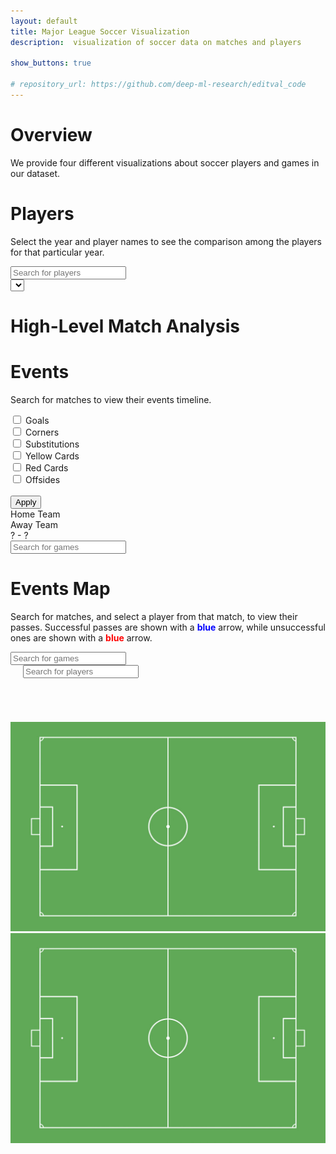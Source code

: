 ```yaml
---
layout: default
title: Major League Soccer Visualization
description:  visualization of soccer data on matches and players

show_buttons: true

# repository_url: https://github.com/deep-ml-research/editval_code
---
```


# Overview

We provide four different visualizations about soccer players and games in our dataset. 

<!-- **EDITVAL** is a standardized benchmark for evaluating text-guided image editing methods across diverse edit types, validated through a large-scale human study. 


<br/>

![Branching](./editval_teaser.png)

**EDITVAL** consists of the following distinct components:

*   A seed dataset _D_ consisting of carefully selected images from **MS-COCO**. These are the real
images which need to be edited by the different editing methods.
*   An attribute list _A_ which consists of various dimensions in which the edits need to be made on the dataset _D_.
*   An evaluation template and procedure for human study on the edited images.
*   An automated evaluation procedure to check quality of edits using pre-trained vision-language models for a subset of attributes in _A_. 


The attribute list _A_ for ~100 images from MS-COCO can be downloaded from [here](https://drive.google.com/file/d/1PJW7mZnrMAtSJC6yG4g4xIHlu3kwIjm5/view){:target="_blank" rel="noopener"}. The format of the json file is as follows:

```
{
  "class_name" : {
    "image_id": { # image ids from MS-COCO
      "edit_attribute" : {
        "from" : ["initial state of attribute"],
        "to" : ["target states of attribute", ...]}}}
}
```
The complete list of edit attributes for evaluation currently is:


*   **Object Addition:** adding an object to the image.
*   **Object Replacement:** replacing an existing object in the image with another object.
*   **Size:** changing the size of an object.
*   **Position Replacement:** changing the position of an object in the image (e.g., left, center, right).
*   **Positional Addition:** adding an object in a specific position in the image.
*   **Alter Parts:** modifying the details of an object.
*   **Background:** changing the background of the image.
*   **Texture:** changing the texture of an object (e.g., wooden table, polka dot cat).
*   **Color:** changing the color of an object.
*   **Shape:** changing shape of an object (e.g., circle-shaped stop sign)
*   **Action:** changing the action that the main object is performing (e.g., dog running).
*   **Viewpoint:** changing the viewpoint in which the image is taken from (e.g., photo of a dog from above).


## More Details on EditVal Dataset and Pipeline
EditVal benchmark contains 648 unique image-edit operations for 19 classes selected from MS-COCO spanning a variety of real-world edits. Edit operations span simple attribute categories like adding or replacing an object to more complex ones such as changing an action, camera viewpoint or replacing the position of an existing object.

![Branching](./teaser_pipeline.png) -->


<head>
    <meta http-equiv="Content-Type" content="text/html; charset=utf-8">
    <link rel="stylesheet" href="./visualizations/matches/style.css">
    <link rel="stylesheet" href="./visualizations/players/style.css">
    <link rel="stylesheet" href="./visualizations/events/style.css">
    <link rel="stylesheet" href="./visualizations/map/style.css">
</head>


# Players

Select the year and player names to see the comparison among the players for that particular year.

<div id="players">


  <div class='player-div'>
    <div id="searchContainer">
        <div class="tag-input" id="tagInput">
            <div class="dropdown">
          <input type="text" id="searchInput" placeholder="Search for players">
          <div class="dropdown-content" id="itemDropdown">
          </div>
          <select class="year-selector" id="yearSelector">
          </select>
        </div>
    </div>
  </div>
  </div>

</div>

 
<script src="//d3js.org/d3.v5.min.js"></script>
<script src="./visualizations/players/main.js"></script>

# High-Level Match Analysis


<div id="matches">
  <div class="match-div" style="margin-left:-250px">
      <!-- <svg width="1300" height="520" style="border: 1px solid #777;"></svg> -->

  </div>
</div>


<script src="./visualizations/matches/d3-tip.js"></script>
<script src="./visualizations/matches/main.js"></script>




<!-- 
The numbers below for the human study are calculated only on the first question of the template, which does not consider the changes to the rest of the image. This has been done in order to keep the results comparable to our automatic evaluation framework. For each instant in the human study, a score of `1.0` is given if the edit is `Adequetly applied` or `Perfectly applied`, and a score of `0.0` otherwise.


<h2 style="text-align:center;">Human Study</h2>
<table id="human_study_table" style="overflow:visible;text-align: center;
  display: flex;
  justify-content: center;">
  <tr>
    <th onclick="sortTable(0, 'human_study_table')" style="cursor: pointer;">Method</th>
    <th onclick="sortTable(1, 'human_study_table')" style="cursor: pointer;">Object Addition</th>
    <th onclick="sortTable(2, 'human_study_table')" style="cursor: pointer;">Object Replacement</th>
    <th onclick="sortTable(3, 'human_study_table')" style="cursor: pointer;">Position Replacement</th>
    <th onclick="sortTable(4, 'human_study_table')" style="cursor: pointer;">Positional Addition</th>
    <th onclick="sortTable(5, 'human_study_table')" style="cursor: pointer;">Size</th>
    <th onclick="sortTable(6, 'human_study_table')" style="cursor: pointer;">Alter Parts</th>
    <th onclick="sortTable(7, 'human_study_table')" style="cursor: pointer;">Average</th>
  </tr>
</table>



<h2 style="text-align:center;">Automatic Evaluation</h2>
<table id="aut_eval_table" style="overflow:visible;text-align: center;
  display: flex;
  justify-content: center;">
  <tr>
    <th onclick="sortTable(0, 'aut_eval_table')" style="cursor: pointer;">Method</th>
    <th onclick="sortTable(1, 'aut_eval_table')" style="cursor: pointer;">Object Addition</th>
    <th onclick="sortTable(2, 'aut_eval_table')" style="cursor: pointer;">Object Replacement</th>
    <th onclick="sortTable(3, 'aut_eval_table')" style="cursor: pointer;">Position Replacement</th>
    <th onclick="sortTable(4, 'aut_eval_table')" style="cursor: pointer;">Positional Addition</th>
    <th onclick="sortTable(5, 'aut_eval_table')" style="cursor: pointer;">Size</th>
    <th onclick="sortTable(6, 'aut_eval_table')" style="cursor: pointer;">Alter Parts</th>
    <th onclick="sortTable(7, 'aut_eval_table')" style="cursor: pointer;">Average</th>
  </tr>
</table> -->


# Events

Search for matches to view their events timeline.

<div id="events">
  <div class="event-div">
    <div class="rectangle"></div>
    <div id="fixedForm">
      <form id="checkboxForm">
          <label><input type="checkbox" name="option" value="goal"> Goals <br></label>
          <label><input type="checkbox" name="option" value="corner"> Corners <br></label>
          <label><input type="checkbox" name="option" value="substitution"> Substitutions  <br></label>
          <label><input type="checkbox" name="option" value="yellow card"> Yellow Cards <br></label>
          <label><input type="checkbox" name="option" value="red card"> Red Cards <br></label>
          <label><input type="checkbox" name="option" value="offside"> Offsides <br> <br></label>
          <button id="fancy-button" type="button" onclick="updateChosenEvents()">Apply</button>
      </form>
    </div>
    <div id="fixedMatchResult">
        <div class="teams">
            <div class="team-name" id="team1">Home Team</div>
            <div class="team-name" id="team2">Away Team</div>
        </div>
        <div class="score" id="scoreboard">? - ?</div>
    </div>
    <div id="searchContainerEvents">
        <div class="tag-inputEvents" id="tagInputEvents">
          <div class="dropdownEvents">
            <input type="text" id="searchInputEvents" placeholder="Search for games">
            <div class="dropdown-contentEvents" id="itemDropdownEvents">
            </div>
          </div>
        </div>
      </div>


  </div>

</div>


<script src="./visualizations/events/events.js"></script>


# Events Map

Search for matches, and select a player from that match, to view their passes. Successful passes are shown with a <span style="color:blue;font-weight:bold">blue</span> arrow, while unsuccessful ones are shown with a <span style="color:red;font-weight:bold">blue</span> arrow.

<div id="map" style="margin-bottom:100px">
  <div class="map-div" >
    <div class="rowMap" style="margin-bottom: 20px;">
      <div class="shapes">  
        <div id="searchContainerMap">
          <div class="tag-inputMap" id="tagInputMap">
            <div class="dropdownMap">
              <input type="text" id="searchInputMap" placeholder="Search for games">
              <div class="dropdown-contentMap" id="itemDropdownMap">
              </div>
            </div>
          </div>
        </div>
      </div>
      <div class="shapes" style="margin-left: 20px;">
        <div id="searchContainerMapPlayer">
            <div class="tag-inputMapPlayer" id="tagInputMapPlayer">
              <div class="dropdownMapPlayer">
                <input type="text" id="searchInputMapPlayer" placeholder="Search for players">
                <div class="dropdown-contentMapPlayer" id="itemDropdownMapPlayer">
                </div>
              </div>
            </div>
          </div>
      </div>
    </div>
    <div style="margin-bottom: 20px;font-size:12px;" id="team1Map">
    </div>
    <div style="margin-bottom: 50px;font-size:12px;" id="team2Map">
    </div>
    <div class="rowMap" style="margin-top:70px">
      <div class="shapes">
        <img src="./visualizations/map/assets/soccer-field.jpg" alt="Soccer Field">
      </div>
      <div class="shapes">
        <img src="./visualizations/map/assets/soccer-field.jpg" alt="Soccer Field">
      </div>
      <div class="shapes">
      <svg  id="firstMap" style="position:absolute;left:-835px;top:-100px;width:900px;height:500px">
          <defs> 
            <marker id="arrowhead1" markerWidth="4" markerHeight="3" refX="0" refY="1.5" orient="auto"> 
                <polygon points="0 0, 4 1.5, 0 3" fill="blue"/> 
            </marker> 
            <marker id="arrowhead0" markerWidth="4" markerHeight="3" refX="0" refY="1.5" orient="auto"> 
                <polygon points="0 0, 4 1.5, 0 3" fill="red"/> 
            </marker> 
        </defs>
          <text id="team1half1Name" x="100" y="50" class="small" font-family="Arial" font-size="17" fill="gold" stroke="orange" stroke-width="0.5"></text>
          <text id="team2half1Name" x="100" y="435" class="small" font-family="Arial" font-size="17" fill="blue" stroke="purple" stroke-width="0.5"></text>
          <text id="team2half2Name" x="516" y="50" class="small" font-family="Arial" font-size="17" fill="blue" stroke="purple" stroke-width="0.5"></text>
          <text id="team1half2Name" x="516" y="435" class="small" font-family="Arial" font-size="17" fill="gold" stroke="orange" stroke-width="0.5"></text>
          <text x="317" y="50" class="small" font-family="Arial" font-size="14" fill="black" stroke="black" stroke-width="1.0">1st Half</text>
          <text x="730" y="50" class="small" font-family="Arial" font-size="14" fill="black" stroke="black" stroke-width="1.0">2nd Half</text>
          </svg>
      </div>
    </div>
  </div>
</div>

<script src="./visualizations/map/main.js"></script>



<!-- 
<div id="contact"></div> -->

<!-- 
<script>
function sortTable(n, tableID) {
  var table, rows, switching, i, x, y, shouldSwitch, dir, switchcount = 0;
  table = document.getElementById(tableID);
  switching = true;
  //Set the sorting direction to ascending:
  dir = "desc"; 
  /*Make a loop that will continue until
  no switching has been done:*/
  while (switching) {
    //start by saying: no switching is done:
    switching = false;
    rows = table.rows;
    /*Loop through all table rows (except the
    first, which contains table headers):*/
    for (i = 1; i < (rows.length - 1); i++) {
      //start by saying there should be no switching:
      shouldSwitch = false;
      /*Get the two elements you want to compare,
      one from current row and one from the next:*/
      x = rows[i].getElementsByTagName("TD")[n];
      y = rows[i + 1].getElementsByTagName("TD")[n];
      /*check if the two rows should switch place,
      based on the direction, asc or desc:*/
      if (dir == "asc") {
        if (x.innerHTML.toLowerCase() > y.innerHTML.toLowerCase()) {
          //if so, mark as a switch and break the loop:
          shouldSwitch= true;
          break;
        }
      } else if (dir == "desc") {
        if (x.innerHTML.toLowerCase() < y.innerHTML.toLowerCase()) {
          //if so, mark as a switch and break the loop:
          shouldSwitch = true;
          break;
        }
      }
    }
    if (shouldSwitch) {
      /*If a switch has been marked, make the switch
      and mark that a switch has been done:*/
      rows[i].parentNode.insertBefore(rows[i + 1], rows[i]);
      switching = true;
      //Each time a switch is done, increase this count by 1:
      switchcount ++;      
    } else {
      /*If no switching has been done AND the direction is "asc",
      set the direction to "desc" and run the while loop again.*/
      if (switchcount == 0 && dir == "desc") {
        dir = "asc";
        switching = true;
      }
    }
  }
}
</script> -->
<script src="https://ajax.googleapis.com/ajax/libs/jquery/1.7.1/jquery.min.js"></script>
<script src="https://cdnjs.cloudflare.com/ajax/libs/PapaParse/4.1.2/papaparse.js"></script>
<!-- 
<script>
    function arrayToTable(tableData, tableID) {
        var table = document.getElementById(tableID);
        $(tableData).each(function (i, rowData) {
            let row = table.insertRow(-1);
            $(rowData).each(function (j, cellData) {
                let c = row.insertCell(j);
                if (j != 0) {
                  cellData = Math.round(cellData * 100) / 100;
                }
                c.innerText = cellData
            });
        });
        return table;
    }
    $.ajax({
        type: "GET",
        url: "./human_study_table.csv",
        success: function (data) {
            arrayToTable(Papa.parse(data).data, "human_study_table");
        }
    });
    $.ajax({
        type: "GET",
        url: "./aut_eval_table.csv",
        success: function (data) {
            arrayToTable(Papa.parse(data).data, "aut_eval_table");
        }
    });
</script> -->


